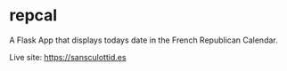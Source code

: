# repcal
A Flask App that displays todays date in the French Republican Calendar.

Live site: https://sansculottid.es
